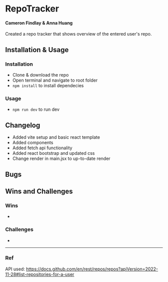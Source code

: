 # RepoTracker
#### Cameron Findlay & Anna Huang

Created a repo tracker that shows overview of the entered user's repo.

## Installation & Usage
### Installation
- Clone & download the repo
- Open terminal and navigate to root folder 
- ```npm install``` to install dependecies

### Usage
- ```npm run dev``` to run dev

## Changelog
- Added vite setup and basic react template
- Added components
- Added fetch api functionality
- Added react bootstrap and updated css
- Change render in main.jsx to up-to-date render

## Bugs


## Wins and Challenges
### Wins
- 

### Challenges
- 
____
### Ref
API used: https://docs.github.com/en/rest/repos/repos?apiVersion=2022-11-28#list-repositories-for-a-user

